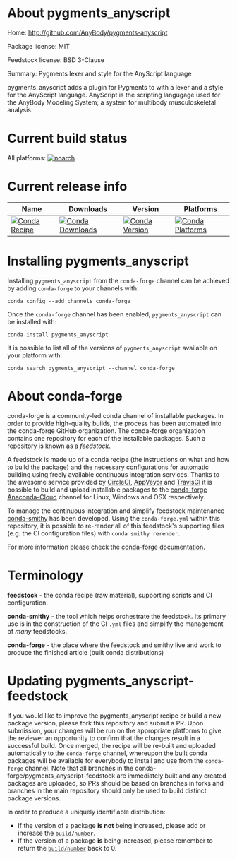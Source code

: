 About pygments_anyscript
========================

Home: http://github.com/AnyBody/pygments-anyscript

Package license: MIT

Feedstock license: BSD 3-Clause

Summary: Pygments lexer and style for the AnyScript language

pygments_anyscript adds a plugin for Pygments to with a lexer and a style
for the AnyScript language. AnyScript is the scripting langugage used for
the AnyBody Modeling System; a system for multibody musculoskeletal
analysis.


Current build status
====================

All platforms:
[![noarch](https://img.shields.io/circleci/project/github/conda-forge/pygments_anyscript-feedstock/master.svg?label=noarch)](https://circleci.com/gh/conda-forge/pygments_anyscript-feedstock)

Current release info
====================

| Name | Downloads | Version | Platforms |
| --- | --- | --- | --- |
| [![Conda Recipe](https://img.shields.io/badge/recipe-pygments_anyscript-green.svg)](https://anaconda.org/conda-forge/pygments_anyscript) | [![Conda Downloads](https://img.shields.io/conda/dn/conda-forge/pygments_anyscript.svg)](https://anaconda.org/conda-forge/pygments_anyscript) | [![Conda Version](https://img.shields.io/conda/vn/conda-forge/pygments_anyscript.svg)](https://anaconda.org/conda-forge/pygments_anyscript) | [![Conda Platforms](https://img.shields.io/conda/pn/conda-forge/pygments_anyscript.svg)](https://anaconda.org/conda-forge/pygments_anyscript) |

Installing pygments_anyscript
=============================

Installing `pygments_anyscript` from the `conda-forge` channel can be achieved by adding `conda-forge` to your channels with:

```
conda config --add channels conda-forge
```

Once the `conda-forge` channel has been enabled, `pygments_anyscript` can be installed with:

```
conda install pygments_anyscript
```

It is possible to list all of the versions of `pygments_anyscript` available on your platform with:

```
conda search pygments_anyscript --channel conda-forge
```


About conda-forge
=================

conda-forge is a community-led conda channel of installable packages.
In order to provide high-quality builds, the process has been automated into the
conda-forge GitHub organization. The conda-forge organization contains one repository
for each of the installable packages. Such a repository is known as a *feedstock*.

A feedstock is made up of a conda recipe (the instructions on what and how to build
the package) and the necessary configurations for automatic building using freely
available continuous integration services. Thanks to the awesome service provided by
[CircleCI](https://circleci.com/), [AppVeyor](http://www.appveyor.com/)
and [TravisCI](https://travis-ci.org/) it is possible to build and upload installable
packages to the [conda-forge](https://anaconda.org/conda-forge)
[Anaconda-Cloud](http://docs.anaconda.org/) channel for Linux, Windows and OSX respectively.

To manage the continuous integration and simplify feedstock maintenance
[conda-smithy](http://github.com/conda-forge/conda-smithy) has been developed.
Using the ``conda-forge.yml`` within this repository, it is possible to re-render all of
this feedstock's supporting files (e.g. the CI configuration files) with ``conda smithy rerender``.

For more information please check the [conda-forge documentation](https://conda-forge.org/docs/).

Terminology
===========

**feedstock** - the conda recipe (raw material), supporting scripts and CI configuration.

**conda-smithy** - the tool which helps orchestrate the feedstock.
                   Its primary use is in the construction of the CI ``.yml`` files
                   and simplify the management of *many* feedstocks.

**conda-forge** - the place where the feedstock and smithy live and work to
                  produce the finished article (built conda distributions)


Updating pygments_anyscript-feedstock
=====================================

If you would like to improve the pygments_anyscript recipe or build a new
package version, please fork this repository and submit a PR. Upon submission,
your changes will be run on the appropriate platforms to give the reviewer an
opportunity to confirm that the changes result in a successful build. Once
merged, the recipe will be re-built and uploaded automatically to the
`conda-forge` channel, whereupon the built conda packages will be available for
everybody to install and use from the `conda-forge` channel.
Note that all branches in the conda-forge/pygments_anyscript-feedstock are
immediately built and any created packages are uploaded, so PRs should be based
on branches in forks and branches in the main repository should only be used to
build distinct package versions.

In order to produce a uniquely identifiable distribution:
 * If the version of a package **is not** being increased, please add or increase
   the [``build/number``](http://conda.pydata.org/docs/building/meta-yaml.html#build-number-and-string).
 * If the version of a package **is** being increased, please remember to return
   the [``build/number``](http://conda.pydata.org/docs/building/meta-yaml.html#build-number-and-string)
   back to 0.